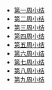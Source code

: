 - <a href='https://github.com/saturn-lab/BDMI-2020A/blob/master/Memos/Study-Memo/05-Day1.md'>第一周小结</a>
- <a href='https://github.com/saturn-lab/BDMI-2020A/blob/master/Memos/Study-Memo/05-Day2.md'>第二周小结</a>
- <a href='https://github.com/saturn-lab/BDMI-2020A/blob/master/Memos/Study-Memo/05-Day3.md'>第三周小结</a>
- <a href='https://github.com/saturn-lab/BDMI-2020A/blob/master/Memos/Study-Memo/05-Day4.md'>第四周小结</a>
- <a href='https://github.com/saturn-lab/BDMI-2020A/blob/master/Memos/Study-Memo/05-Day5.md'>第五周小结</a>
- <a href='https://github.com/saturn-lab/BDMI-2020A/blob/master/Memos/Study-Memo/05-Day6.md'>第六周小结</a>
- <a href='https://github.com/saturn-lab/BDMI-2020A/blob/master/Memos/Study-Memo/05-Day7.md'>第七周小结</a>
- <a href='https://github.com/saturn-lab/BDMI-2020A/blob/master/Memos/Study-Memo/05-Day8.md'>第八周小结</a>
- <a href='https://github.com/saturn-lab/BDMI-2020A/blob/master/Memos/Study-Memo/05-Day9.md'>第九周小结</a>
